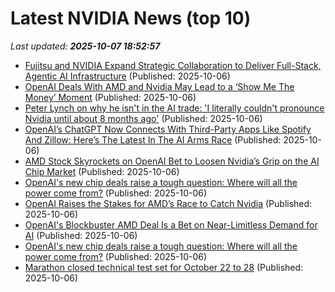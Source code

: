 # Latest NVIDIA News (top 10)
_Last updated: **2025-10-07 18:52:57**_

- [Fujitsu and NVIDIA Expand Strategic Collaboration to Deliver Full-Stack, Agentic AI Infrastructure](https://www.storagereview.com/news/fujitsu-and-nvidia-expand-strategic-collaboration-to-deliver-full-stack-agentic-ai-infrastructure) (Published: 2025-10-06)
- [OpenAI Deals With AMD and Nvidia May Lead to a ‘Show Me The Money’ Moment](https://biztoc.com/x/86f9e2597d77c88e) (Published: 2025-10-06)
- [Peter Lynch on why he isn't in the AI trade: 'I literally couldn't pronounce Nvidia until about 8 months ago'](https://www.cnbc.com/2025/10/06/peter-lynch-ai-trade-investing.html) (Published: 2025-10-06)
- [OpenAI’s ChatGPT Now Connects With Third-Party Apps Like Spotify And Zillow: Here’s The Latest In The AI Arms Race](https://www.forbes.com/sites/antoniopequenoiv/2025/10/06/openais-chatgpt-now-connects-with-third-party-apps-like-spotify-and-zillow-heres-the-latest-in-the-ai-arms-race/) (Published: 2025-10-06)
- [AMD Stock Skyrockets on OpenAI Bet to Loosen Nvidia’s Grip on the AI Chip Market](https://decrypt.co/343068/amd-stock-skyrockets-openai-bet-loosen-nvidia-grip-ai-chip-market) (Published: 2025-10-06)
- [OpenAI's new chip deals raise a tough question: Where will all the power come from?](https://biztoc.com/x/1a484fb9d8f49329) (Published: 2025-10-06)
- [OpenAI Raises the Stakes for AMD’s Race to Catch Nvidia](https://biztoc.com/x/9e94753cd25c2107) (Published: 2025-10-06)
- [OpenAI's Blockbuster AMD Deal Is a Bet on Near-Limitless Demand for AI](https://www.wired.com/story/openai-amd-deal-data-center-chips/) (Published: 2025-10-06)
- [OpenAI's new chip deals raise a tough question: Where will all the power come from?](https://www.businessinsider.com/openai-amd-deal-highlights-ai-strain-on-power-grid-2025-10) (Published: 2025-10-06)
- [Marathon closed technical test set for October 22 to 28](https://www.gematsu.com/2025/10/marathon-closed-technical-test-set-for-october-22-to-28) (Published: 2025-10-06)
